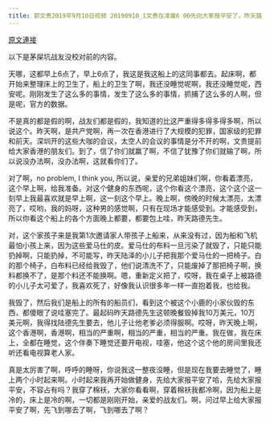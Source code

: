 ```yaml
---
title: 郭文贵2019年9月10日视频 20190910_1文贵在凌晨6 00先向大家报平安了，昨天路德的晚餐, 加上他兒子弄壞船上的沙發, 至少毀了我十萬美元, TNND, 非叫路德賠不可
---
```


[原文連接](https://gnews.org/ThreadView/53478998)

以下是茅屎坑战友没校对前的内容。

  天哪，这都早上6点了，早上6点了，我这是我这船上的这同事都去。起床啊，都开始来整理床上的卫生了，船上的卫生了啊，我还没睡觉呢啊，我还没睡觉呢，西安呢。刚刚发生了这么多的事情，发生了这么多的事情，抓捕了这么多的人啊，但是呢，官方的数据。

  不是真的都是假的啊，战友们都是假的，我知道的比这严重得多得多得多啊，所以说这个。昨天啊，是共产党啊，再一次在香港进行了大规模的犯罪，国家级的犯罪和前天。深圳开的这些大咖的会议，太空人的会议的事情是分不开的啊，文贵提前给大家香港的朋友们。到了，信了你们就赢了啊，不信了犹豫了你们就输了啊，所以说没办法啊，没办法啊，这就看你们了。

  对了啊，no problem, I think you, 所以说，亲爱的兄弟姐妹们啊，你看着漂亮，这个早上啊，给我准备。对这个健身的东西呢，这个你看这个漂亮，这个这个这一刻早上我最喜欢就是早上啊，这一刻这个早上。晚上啊，傍晚的时候太漂亮，太漂亮了，哎哟，我的妈呀，这种男的感觉啊，只有在现场才能感受到。才能感受到，所以你看这个船上的各个方面晚上都要，都要包上哇，昨天路德先生。

  对，这个家孩子来是我第1次邀请家人带孩子上船来，从来没有过，因为船和飞机最怕小孩上来，因为这些爱马仕的皮。爱马仕的布料一旦污染了就毁了，只能只能扔掉啊，只能扔掉，不可能写，昨天陆泽的小儿子把我那个爱马仕的一把椅子。白的那个椅子，白布料已经给我毁了，他们说清洗不了，只能废掉了那把椅子啊，换料都换不了，是那个料还不能换啊。嗯，重新定义把了，哎呀，我在桌子上被路德的小儿子太可爱了，我喜欢死了，好像我认识很多年一样一直抱着我，也给我。

  我毁了，然后我们是船上的所有的船员们，看到这个被这个小鹿的小家伙毁的东西，都傻眼了说哇塞完了。最起码昨天路德先生这顿晚餐毁掉我10万美元，10万美元啊，我得找陆德先生要去，他儿子让他老爹必须得服啊。哎呀，昨天晚上啊，这个香港啊，香港啊，相当的严重啊，相当的严重，相当的严重。我在做，我在床上，全都在睡觉，这个伴奏下睡觉还要开电视，哇塞，他这个这个他的房间里我还听还看电视算老人家。

  真是太厉害了啊，呼呼的睡呀，你说我这一整夜没睡，但是现在我要去睡觉了，睡上两个小时起来啊。小时起来我再开始做健身，先给大家报平安了哈，先给大家报平安，不容占有吗？我穿了棉袄，大家你看看啊，穿着棉袄我都冷啊，因为船上是冷的，床上是冷的啊，一切都是刚刚开始，亲爱的战友们。啊，问过早上给大家报平安了啊，先飞到哪去了啊，飞到哪去了啊？
